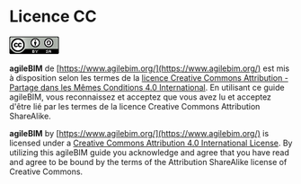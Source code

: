 # Licence CC

![Attribution-ShareAlike 4.0 International](../.gitbook/assets/88x31.png)

**agileBIM** de [https://www.agilebim.org/](https://www.agilebim.org/) est mis à disposition selon les termes de la [licence Creative Commons Attribution - Partage dans les Mêmes Conditions 4.0 International](http://creativecommons.org/licenses/by-sa/4.0/). En utilisant ce guide agileBIM, vous reconnaissez et acceptez que vous avez lu et acceptez d'être lié par les termes de la licence Creative Commons Attribution ShareAlike.

**agileBIM** by [https://www.agilebim.org/](https://www.agilebim.org/) is licensed under a [Creative Commons Attribution 4.0 International License](http://creativecommons.org/licenses/by/4.0/). By utilizing this agileBIM guide you acknowledge and agree that you have read and agree to be bound by the terms of the Attribution ShareAlike license of Creative Commons.

